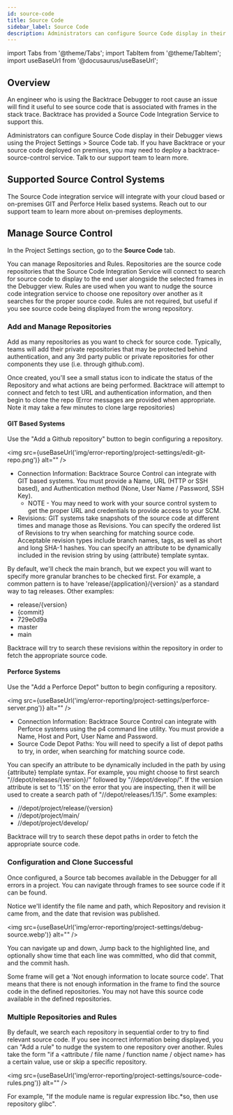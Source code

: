 ```yaml
---
id: source-code
title: Source Code
sidebar_label: Source Code
description: Administrators can configure Source Code display in their Debugger views using the "Project Settings/ Source Code" tab.
---
```


import Tabs from '@theme/Tabs';
import TabItem from '@theme/TabItem';
import useBaseUrl from '@docusaurus/useBaseUrl';

## Overview

An engineer who is using the Backtrace Debugger to root cause an issue will find it useful to see source code that is associated with frames in the stack trace. Backtrace has provided a Source Code Integration Service to support this.

Administrators can configure Source Code display in their Debugger views using the Project Settings > Source Code tab. If you have Backtrace or your source code deployed on premises, you may need to deploy a backtrace-source-control service. Talk to our support team to learn more.

## Supported Source Control Systems

The Source Code integration service will integrate with your cloud based or on-premises GIT and Perforce Helix based systems. Reach out to our support team to learn more about on-premises deployments.

## Manage Source Control

In the Project Settings section, go to the **Source Code** tab.

You can manage Repositories and Rules. Repositories are the source code repositories that the Source Code Integration Service will connect to search for source code to display to the end user alongside the selected frames in the Debugger view. Rules are used when you want to nudge the source code integration service to choose one repository over another as it searches for the proper source code. Rules are not required, but useful if you see source code being displayed from the wrong repository.

### Add and Manage Repositories

Add as many repositories as you want to check for source code. Typically, teams will add their private repositories that may be protected behind authentication, and any 3rd party public or private repositories for other components they use (i.e. through github.com).

Once created, you'll see a small status icon to indicate the status of the Repository and what actions are being performed. Backtrace will attempt to connect and fetch to test URL and authentication information, and then begin to clone the repo (Error messages are provided when appropriate. Note it may take a few minutes to clone large repositories)

#### GIT Based Systems

Use the "Add a Github repository" button to begin configuring a repository.

<img src={useBaseUrl('img/error-reporting/project-settings/edit-git-repo.png')} alt="" />

- Connection Information: Backtrace Source Control can integrate with GIT based systems. You must provide a Name, URL (HTTP or SSH based), and Authentication method (None, User Name / Password, SSH Key).
  - NOTE - You may need to work with your source control system to get the proper URL and credentials to provide access to your SCM.
- Revisions: GIT systems take snapshots of the source code at different times and manage those as Revisions. You can specify the ordered list of Revisions to try when searching for matching source code. Acceptable revision types include branch names, tags, as well as short and long SHA-1 hashes. You can specify an attribute to be dynamically included in the revision string by using {attribute} template syntax.

By default, we'll check the main branch, but we expect you will want to specify more granular branches to be checked first. For example, a common pattern is to have 'release/{application}/{version}' as a standard way to tag releases. Other examples:

- release/{version}
- {commit}
- 729e0d9a
- master
- main

Backtrace will try to search these revisions within the repository in order to fetch the appropriate source code.

#### Perforce Systems

Use the "Add a Perforce Depot" button to begin configuring a repository.

<img src={useBaseUrl('img/error-reporting/project-settings/perforce-server.png')} alt="" />

- Connection Information: Backtrace Source Control can integrate with Perforce systems using the p4 command line utility. You must provide a Name, Host and Port, User Name and Password.
- Source Code Depot Paths: You will need to specify a list of depot paths to try, in order, when searching for matching source code.

You can specify an attribute to be dynamically included in the path by using {attribute} template syntax.
For example, you might choose to first search "//depot/releases/{version}/" followed by "//depot/develop/". If the version attribute is set to '1.15' on the error that you are inspecting, then it will be used to create a search path of "//depot/releases/1.15/".
Some examples:

- //depot/project/release/{version}
- //depot/project/main/
- //depot/project/develop/

Backtrace will try to search these depot paths in order to fetch the appropriate source code.

### Configuration and Clone Successful

Once configured, a Source tab becomes available in the Debugger for all errors in a project. You can navigate through frames to see source code if it can be found.

Notice we'll identify the file name and path, which Repository and revision it came from, and the date that revision was published.

<img src={useBaseUrl('img/error-reporting/project-settings/debug-source.webp')} alt="" />

You can navigate up and down, Jump back to the highlighted line, and optionally show time that each line was committed, who did that commit, and the commit hash.

Some frame will get a 'Not enough information to locate source code'. That means that there is not enough information in the frame to find the source code in the defined repositories. You may not have this source code available in the defined repositories.

### Multiple Repositories and Rules

By default, we search each repository in sequential order to try to find relevant source code. If you see incorrect information being displayed, you can "Add a rule" to nudge the system to one repository over another. Rules take the form "if a <attribute / file name / function name / object name> has a certain value, use or skip a specific repository.

<img src={useBaseUrl('img/error-reporting/project-settings/source-code-rules.png')} alt="" />

For example, "If the module name is regular expression libc.\*so, then use repository glibc".
